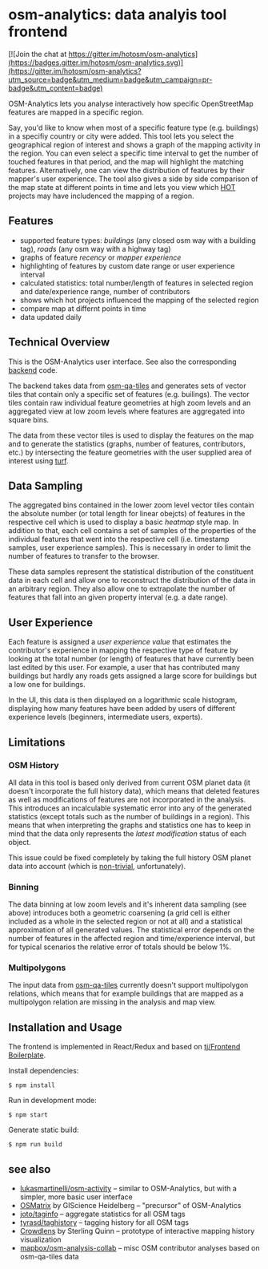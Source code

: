 osm-analytics: data analyis tool frontend
=========================================

[![Join the chat at https://gitter.im/hotosm/osm-analytics](https://badges.gitter.im/hotosm/osm-analytics.svg)](https://gitter.im/hotosm/osm-analytics?utm_source=badge&utm_medium=badge&utm_campaign=pr-badge&utm_content=badge)

OSM-Analytics lets you analyse interactively how specific OpenStreetMap features are mapped in a specific region.

Say, you'd like to know when most of a specific feature type (e.g. buildings) in a specifiy country or city were added. This tool lets you select the geographical region of interest and shows a graph of the mapping activity in the region. You can even select a specific time interval to get the number of touched features in that period, and the map will highlight the matching features. Alternatively, one can view the distribution of features by their mapper's user experience. The tool also gives a side by side comparison of the map state at different points in time and lets you view which [HOT](https://hotosm.org/) projects may have includenced the mapping of a region.

Features
--------

* supported feature types: *buildings* (any closed osm way with a building tag), *roads* (any osm way with a highway tag)
* graphs of feature *recency* or *mapper experience*
* highlighting of features by custom date range or user experience interval
* calculated statistics: total number/length of features in selected region and date/experience range, number of contributors
* shows which hot projects influenced the mapping of the selected region
* compare map at differnt points in time
* data updated daily

Technical Overview
------------------

This is the OSM-Analytics user interface. See also the corresponding [backend](https://github.com/hotosm/osm-analytics-cruncher/) code.

The backend takes data from [osm-qa-tiles](http://osmlab.github.io/osm-qa-tiles/) and generates sets of vector tiles that contain only a specific set of features (e.g. builings). The vector tiles contain raw individual feature geometries at high zoom levels and an aggregated view at low zoom levels where features are aggregated into square bins.

The data from these vector tiles is used to display the features on the map and to generate the statistics (graphs, number of features, contributors, etc.) by intersecting the feature geometries with the user supplied area of interest using [turf](http://turfjs.org/).

Data Sampling
-------------

The aggregated bins contained in the lower zoom level vector tiles contain the absolute number (or total length for linear obejcts) of features in the respective cell which is used to display a basic *heatmap* style map. In addition to that, each cell contains a set of samples of the properties of the individual features that went into the respective cell (i.e. timestamp samples, user experience samples). This is necessary in order to limit the number of features to transfer to the browser.

These data samples represent the statistical distribution of the constituent data in each cell and allow one to reconstruct the distribution of the data in an arbitrary region. They also allow one to extrapolate the number of features that fall into an given property interval (e.g. a date range).

User Experience
---------------

Each feature is assigned a *user experience value* that estimates the contributor's experience in mapping the respective type of feature by looking at the total number (or length) of features that have currently been last edited by this user. For example, a user that has contributed many buildings but hardly any roads gets assigned a large score for buildings but a low one for buildings.

In the UI, this data is then displayed on a logarithmic scale histogram, displaying how many features have been added by users of different experience levels (beginners, intermediate users, experts).

Limitations
-----------

### OSM History

All data in this tool is based only derived from current OSM planet data (it doesn't incorporate the full history data), which means that deleted features as well as modifications of features are not incorporated in the analysis. This introduces an incalculable systematic error into any of the generated statistics (except totals such as the number of buildings in a region). This means that when interpreting the graphs and statistics one has to keep in mind that the data only represents the *latest modification* status of each object.

This issue could be fixed completely by taking the full history OSM planet data into account (which is [non-trivial](http://www.mdpi.com/2220-9964/5/3/37), unfortunately).

### Binning

The data binning at low zoom levels and it's inherent data sampling (see above) introduces both a geometric coarsening (a grid cell is either included as a whole in the selected region or not at all) and a statistical approximation of all generated values. The statistical error depends on the number of features in the affected region and time/experience interval, but for typical scenarios the relative error of totals should be below 1%.

### Multipolygons

The input data from [osm-qa-tiles](http://osmlab.github.io/osm-qa-tiles/) currently doesn't support multipolygon relations, which means that for example buildings that are mapped as a multipolygon relation are missing in the analysis and map view.

Installation and Usage
----------------------

The frontend is implemented in React/Redux and based on [tj/Frontend Boilerplate](https://github.com/tj/frontend-boilerplate).

Install dependencies:

```
$ npm install
```

Run in development mode:

```
$ npm start
```

Generate static build:

```
$ npm run build
```

see also
--------

* [lukasmartinelli/osm-activity](https://github.com/lukasmartinelli/osm-activity) – similar to OSM-Analytics, but with a simpler, more basic user interface
* [OSMatrix](http://wiki.openstreetmap.org/wiki/OSMatrix) by GIScience Heidelberg – "precursor" of OSM-Analytics
* [joto/taginfo](https://github.com/joto/taginfo) – aggregate statistics for all OSM tags
* [tyrasd/taghistory](https://github.com/tyrasd/taghistory) – tagging history for all OSM tags
* [Crowdlens](http://stateofthemap.us/2016/learning-about-the-crowd/) by Sterling Quinn – prototype of interactive mapping history visualization
* [mapbox/osm-analysis-collab](http://mapbox.github.io/osm-analysis-collab/osm-quality.html) – misc OSM contributor analyses based on osm-qa-tiles data
